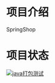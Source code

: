 # 项目介绍
SpringShop
# 项目状态
[![java打包测试](https://github.com/Crtrpt/SpringShop/actions/workflows/maven.yml/badge.svg)](https://github.com/Crtrpt/SpringShop/actions/workflows/maven.yml)
